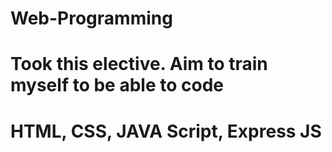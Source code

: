 # Web-Programming
# Took this elective. Aim to train myself to be able to code 
# HTML, CSS, JAVA Script, Express JS
